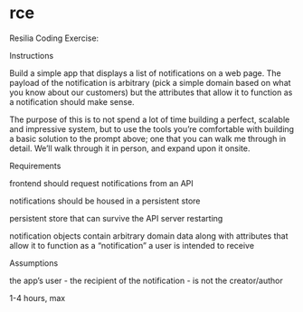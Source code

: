 # rce
Resilia Coding Exercise:

Instructions

  Build a simple app that displays a list of notifications on a web page. The payload of the notification is arbitrary (pick a simple domain based on what you know about our customers) but the attributes that allow it to function as a notification should make sense.

  The purpose of this is to not spend a lot of time building a perfect, scalable and impressive system, but to use the tools you’re comfortable with building a basic solution to the prompt above; one that you can walk me through in detail. We’ll walk through it in person, and expand upon it onsite.

Requirements

  frontend should request notifications from an API

  notifications should be housed in a persistent store

  persistent store that can survive the API server restarting

  notification objects contain arbitrary domain data along with attributes that allow it to function as a “notification” a user is intended to receive

Assumptions

  the app’s user - the recipient of the notification - is not the creator/author

  1-4 hours, max
